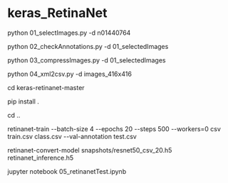 # keras_RetinaNet

python 01_selectImages.py -d n01440764

python 02_checkAnnotations.py -d 01_selectedImages

python 03_compressImages.py -d 01_selectedImages

python 04_xml2csv.py -d images_416x416

cd keras-retinanet-master  

pip install .

cd ..

retinanet-train --batch-size 4 --epochs 20 --steps 500 --workers=0 csv train.csv class.csv --val-annotation test.csv

retinanet-convert-model snapshots/resnet50_csv_20.h5 retinanet_inference.h5

jupyter notebook
05_retinanetTest.ipynb

